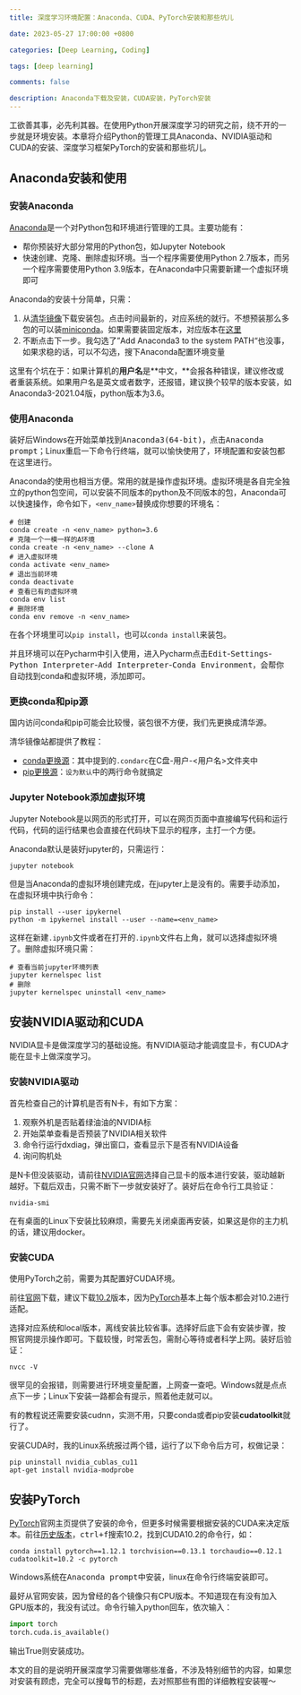 ```yaml
---
title: 深度学习环境配置：Anaconda、CUDA、PyTorch安装和那些坑儿

date: 2023-05-27 17:00:00 +0800

categories: [Deep Learning, Coding]

tags: [deep learning]

comments: false

description: Anaconda下载及安装，CUDA安装，PyTorch安装
---
```


工欲善其事，必先利其器。在使用Python开展深度学习的研究之前，绕不开的一步就是环境安装。本章将介绍Python的管理工具Anaconda、NVIDIA驱动和CUDA的安装、深度学习框架PyTorch的安装和那些坑儿。

## Anaconda安装和使用

### 安装Anaconda

[Anaconda](https://www.anaconda.com/download/)是一个对Python包和环境进行管理的工具。主要功能有：

- 帮你预装好大部分常用的Python包，如Jupyter Notebook
- 快速创建、克隆、删除虚拟环境。当一个程序需要使用Python 2.7版本，而另一个程序需要使用Python 3.9版本，在Anaconda中只需要新建一个虚拟环境即可

Anaconda的安装十分简单，只需：

1. 从[清华镜像](https://mirrors.tuna.tsinghua.edu.cn/anaconda/archive/)下载安装包。点击时间最新的，对应系统的就行。不想预装那么多包的可以装[miniconda](https://mirrors.tuna.tsinghua.edu.cn/anaconda/miniconda/)。如果需要装固定版本，对应版本在[这里](https://docs.anaconda.com/free/anaconda/reference/packages/oldpkglists/)
2. 不断点击下一步。我勾选了”Add Anaconda3 to the system PATH“也没事，如果求稳的话，可以不勾选，搜下Anaconda配置环境变量

这里有个坑在于：如果计算机的**用户名**是**中文，**会报各种错误，建议修改或者重装系统。如果用户名是英文或者数字，还报错，建议换个较早的版本安装，如Anaconda3-2021.04版，python版本为3.6。

### 使用Anaconda

装好后Windows在开始菜单找到<kbd>Anaconda3(64-bit)</kbd>，点击<kbd>Anaconda prompt</kbd>；Linux重启一下命令行终端，就可以愉快使用了，环境配置和安装包都在这里进行。

Anaconda的使用也相当方便。常用的就是操作虚拟环境。虚拟环境是各自完全独立的python包空间，可以安装不同版本的python及不同版本的包，Anaconda可以快速操作，命令如下，`<env_name>`替换成你想要的环境名：

```shell
# 创建
conda create -n <env_name> python=3.6
# 克隆一个一模一样的A环境
conda create -n <env_name> --clone A
# 进入虚拟环境
conda activate <env_name>
# 退出当前环境
conda deactivate
# 查看已有的虚拟环境
conda env list
# 删除环境
conda env remove -n <env_name>
```

在各个环境里可以`pip install`，也可以`conda install`来装包。

并且环境可以在Pycharm中引入使用，进入Pycharm点击<kbd>Edit</kbd>-<kbd>Settings</kbd>-<kbd>Python Interpreter</kbd>-<kbd>Add Interpreter</kbd>-<kbd>Conda Environment</kbd>，会帮你自动找到conda和虚拟环境，添加即可。

### 更换conda和pip源

国内访问conda和pip可能会比较慢，装包很不方便，我们先更换成清华源。

清华镜像站都提供了教程：

- [conda更换源](https://mirrors.tuna.tsinghua.edu.cn/help/anaconda/)：其中提到的`.condarc`在C盘-用户-<用户名>文件夹中
- [pip更换源](https://mirrors.tuna.tsinghua.edu.cn/help/pypi/)：`设为默认`中的两行命令就搞定

### Jupyter Notebook添加虚拟环境

Jupyter Notebook是以网页的形式打开，可以在网页页面中直接编写代码和运行代码，代码的运行结果也会直接在代码块下显示的程序，主打一个方便。

Anaconda默认是装好jupyter的，只需运行：

```shell
jupyter notebook
```

但是当Anaconda的虚拟环境创建完成，在jupyter上是没有的。需要手动添加，在虚拟环境中执行命令：

```shell
pip install --user ipykernel
python -m ipykernel install --user --name=<env_name>
```

这样在新建`.ipynb`文件或者在打开的`.ipynb`文件右上角，就可以选择虚拟环境了。删除虚拟环境只需：

```shell
# 查看当前jupyter环境列表
jupyter kernelspec list
# 删除
jupyter kernelspec uninstall <env_name>
```

## 安装NVIDIA驱动和CUDA

NVIDIA显卡是做深度学习的基础设施。有NVIDIA驱动才能调度显卡，有CUDA才能在显卡上做深度学习。

### 安装NVIDIA驱动

首先检查自己的计算机是否有N卡，有如下方案：

1. 观察外机是否贴着绿油油的NVIDIA标
2. 开始菜单查看是否预装了NVIDIA相关软件
3. 命令行运行dxdiag，弹出窗口，查看<kbd>显示</kbd>下是否有NVIDIA设备
4. 询问购机处

是N卡但没装驱动，请前往[NVIDIA官网](https://www.nvidia.cn/Download/index.aspx?lang=cn)选择自己显卡的版本进行安装，驱动越新越好。下载后双击，只需不断下一步就安装好了。装好后在命令行工具验证：

```shell
nvidia-smi
```

在有桌面的Linux下安装比较麻烦，需要先关闭桌面再安装，如果这是你的主力机的话，建议用docker。

### 安装CUDA

使用PyTorch之前，需要为其配置好CUDA环境。

前往[官网](https://developer.nvidia.com/cuda-toolkit-archive)下载，建议下载[10.2](https://developer.nvidia.com/cuda-10.2-download-archive)版本，因为[PyTorch](https://pytorch.org/get-started/previous-versions/)基本上每个版本都会对10.2进行适配。

选择对应系统和local版本，离线安装比较省事。选择好后底下会有安装步骤，按照官网提示操作即可。下载较慢，时常丢包，需耐心等待或者科学上网。装好后验证：

```shell
nvcc -V
```

很罕见的会报错，则需要进行环境变量配置，上网查一查吧。Windows就是点点点下一步；Linux下安装一路都会有提示，照着他走就可以。

有的教程说还需要安装cudnn，实测不用，只要conda或者pip安装**cudatoolkit**就行了。

安装CUDA时，我的Linux系统报过两个错，运行了以下命令后方可，权做记录：

```shell
pip uninstall nvidia_cublas_cu11
apt-get install nvidia-modprobe
```

## 安装PyTorch

[PyTorch](https://pytorch.org/)官网主页提供了安装的命令，但更多时候需要根据安装的CUDA来决定版本。前往[历史版本](https://pytorch.org/get-started/previous-versions/)，<kbd>ctrl+f</kbd>搜索10.2，找到CUDA10.2的命令行，如：

```shell
conda install pytorch==1.12.1 torchvision==0.13.1 torchaudio==0.12.1 cudatoolkit=10.2 -c pytorch
```

Windows系统在<kbd>Anaconda prompt</kbd>中安装，linux在命令行终端安装即可。

最好从官网安装，因为曾经的各个镜像只有CPU版本。不知道现在有没有加入GPU版本的，我没有试过。命令行输入python回车，依次输入：

```python
import torch
torch.cuda.is_available()
```

输出True则安装成功。

本文的目的是说明开展深度学习需要做哪些准备，不涉及特别细节的内容，如果您对安装有顾虑，完全可以搜每节的标题，去对照那些有图的详细教程安装喔～

